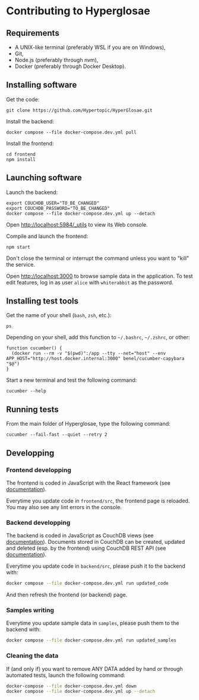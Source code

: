 # Contributing to Hyperglosae

## Requirements

- A UNIX-like terminal (preferably WSL if you are on Windows),
- Git,
- Node.js (preferably through nvm),
- Docker (preferably through Docker Desktop).

## Installing software

Get the code:

```shell
git clone https://github.com/Hypertopic/HyperGlosae.git
```

Install the backend:

```shell
docker compose --file docker-compose.dev.yml pull
```

Install the frontend:

```
cd frontend
npm install
```

## Launching software

Launch the backend:

```shell
export COUCHDB_USER="TO_BE_CHANGED"
export COUCHDB_PASSWORD="TO_BE_CHANGED"
docker compose --file docker-compose.dev.yml up --detach
```

Open <http://localhost:5984/_utils> to view its Web console.

Compile and launch the frontend:

```
npm start
```
Don't close the terminal or interrupt the command unless you want to "kill" the service.


Open <http://localhost:3000> to browse sample data in the application.
To test edit features, log in as user `alice` with `whiterabbit` as the password.

## Installing test tools

Get the name of your shell (`bash`, `zsh`, etc.):

```shell
ps
```

Depending on your shell, add this function to `~/.bashrc`, `~/.zshrc`, or other:

```shell
function cucumber() {
  (docker run --rm -v "$(pwd)":/app --tty --net="host" --env APP_HOST="http://host.docker.internal:3000" benel/cucumber-capybara "$@")
}
```

Start a new terminal and test the following command:

```shell
cucumber --help
```

## Running tests

From the main folder of Hyperglosae, type the following command:

```shell
cucumber --fail-fast --quiet --retry 2
```

## Developping

### Frontend developping

The frontend is coded in JavaScript with the React framework (see [documentation](https://reactjs.org/docs/getting-started.html)).

Everytime you update code in `frontend/src`, the frontend page is reloaded.
You may also see any lint errors in the console.

### Backend developping

The backend is coded in JavaScript as CouchDB views (see [documentation](https://docs.couchdb.org/en/stable/ddocs/views/)). Documents stored in CouchDB can be created, updated and deleted (esp. by the frontend) using CouchDB REST API (see [documentation](https://docs.couchdb.org/en/stable/api/document/)).

Everytime you update code in `backend/src`, please push it to the backend with:

```sh
docker compose --file docker-compose.dev.yml run updated_code
```

And then refresh the frontend (or backend) page.

### Samples writing

Everytime you update sample data in `samples`, please push them to the backend with:
```sh
docker compose --file docker-compose.dev.yml run updated_samples
```

### Cleaning the data

If (and only if) you want to remove ANY DATA added by hand or through automated tests, launch the following command:

```sh
docker-compose --file docker-compose.dev.yml down
docker compose --file docker-compose.dev.yml up --detach
```

